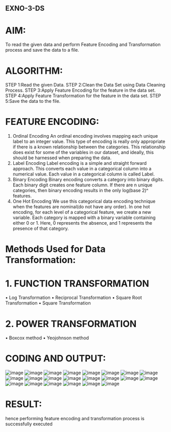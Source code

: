 ## EXNO-3-DS

# AIM:
To read the given data and perform Feature Encoding and Transformation process and save the data to a file.

# ALGORITHM:
STEP 1:Read the given Data.
STEP 2:Clean the Data Set using Data Cleaning Process.
STEP 3:Apply Feature Encoding for the feature in the data set.
STEP 4:Apply Feature Transformation for the feature in the data set.
STEP 5:Save the data to the file.

# FEATURE ENCODING:
1. Ordinal Encoding
An ordinal encoding involves mapping each unique label to an integer value. This type of encoding is really only appropriate if there is a known relationship between the categories. This relationship does exist for some of the variables in our dataset, and ideally, this should be harnessed when preparing the data.
2. Label Encoding
Label encoding is a simple and straight forward approach. This converts each value in a categorical column into a numerical value. Each value in a categorical column is called Label.
3. Binary Encoding
Binary encoding converts a category into binary digits. Each binary digit creates one feature column. If there are n unique categories, then binary encoding results in the only log(base 2)ⁿ features.
4. One Hot Encoding
We use this categorical data encoding technique when the features are nominal(do not have any order). In one hot encoding, for each level of a categorical feature, we create a new variable. Each category is mapped with a binary variable containing either 0 or 1. Here, 0 represents the absence, and 1 represents the presence of that category.

# Methods Used for Data Transformation:
  # 1. FUNCTION TRANSFORMATION
• Log Transformation
• Reciprocal Transformation
• Square Root Transformation
• Square Transformation
  # 2. POWER TRANSFORMATION
• Boxcox method
• Yeojohnson method

# CODING AND OUTPUT:
![image](https://github.com/Saiguruchandran/EXNO-3-DS/assets/144870946/204b296c-76be-459d-babe-6b73fcc535f5)
![image](https://github.com/Saiguruchandran/EXNO-3-DS/assets/144870946/7ac7408e-2dc4-499c-8187-4d86d819b1cf)
![image](https://github.com/Saiguruchandran/EXNO-3-DS/assets/144870946/284f46cf-5efb-4d37-b595-adc8a79f61bd)
![image](https://github.com/Saiguruchandran/EXNO-3-DS/assets/144870946/a4df4103-25ca-41f2-ab91-dcd0b707205f)
![image](https://github.com/Saiguruchandran/EXNO-3-DS/assets/144870946/ec7e4846-b76c-4e3a-9615-99879300a318)
![image](https://github.com/Saiguruchandran/EXNO-3-DS/assets/144870946/43f14f80-2328-4713-b055-41e9abbf625b)
![image](https://github.com/Saiguruchandran/EXNO-3-DS/assets/144870946/9d83c080-8ae7-4110-b500-328bf4d3a415)
![image](https://github.com/Saiguruchandran/EXNO-3-DS/assets/144870946/8061be7f-8050-4175-9a01-b231daeed1d8)
![image](https://github.com/Saiguruchandran/EXNO-3-DS/assets/144870946/38e359ce-7481-438e-acaf-0f505c0affde)
![image](https://github.com/Saiguruchandran/EXNO-3-DS/assets/144870946/770b8957-d533-4604-adba-8c93f105ec2e)
![image](https://github.com/Saiguruchandran/EXNO-3-DS/assets/144870946/68fb6d7f-ddd6-4e52-b166-ae85616f7292)
![image](https://github.com/Saiguruchandran/EXNO-3-DS/assets/144870946/ce218843-a94e-4fe8-960a-12ce329ffc8a)
![image](https://github.com/Saiguruchandran/EXNO-3-DS/assets/144870946/e51c4fae-3f7e-4c20-9c6b-9379cda76d9a)
![image](https://github.com/Saiguruchandran/EXNO-3-DS/assets/144870946/77e42eab-e255-461b-a69d-b0590b1e0118)
![image](https://github.com/Saiguruchandran/EXNO-3-DS/assets/144870946/2eeb33fa-b77b-4851-b480-5f16503a5f9a)
![image](https://github.com/Saiguruchandran/EXNO-3-DS/assets/144870946/7186f441-edd3-458f-a5c8-1e92e85ab432)
![image](https://github.com/Saiguruchandran/EXNO-3-DS/assets/144870946/c481005a-d51c-4f51-90c6-31c31ba629df)
![image](https://github.com/Saiguruchandran/EXNO-3-DS/assets/144870946/7227e53d-b89b-4d7e-9409-f13ee4b31ee6)
![image](https://github.com/Saiguruchandran/EXNO-3-DS/assets/144870946/d9f5ee80-d471-4875-8af9-214592cf8067)
![image](https://github.com/Saiguruchandran/EXNO-3-DS/assets/144870946/4bfcf316-f05c-4ab8-a072-6ec16409f39e)
![image](https://github.com/Saiguruchandran/EXNO-3-DS/assets/144870946/119e2bff-0f0c-4631-a3b9-827bd538f578)
![image](https://github.com/Saiguruchandran/EXNO-3-DS/assets/144870946/31c8750b-4c29-4ff4-97c5-04e5c91a42ba)

      
# RESULT:
  hence performing feature encoding and transformation process is successfully executed     

       
